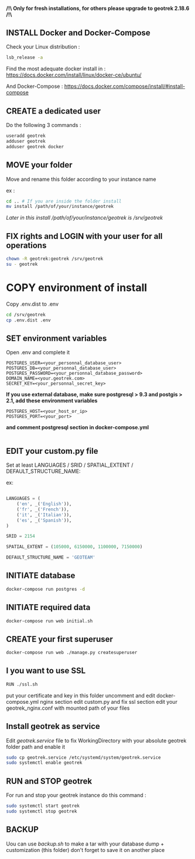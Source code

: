 #### /!\ Only for fresh installations, for others please upgrade to geotrek 2.18.6 /!\


## INSTALL Docker and Docker-Compose
Check your Linux distribution :
```bash
lsb_release -a 
```
Find the most adequate docker install in :
https://docs.docker.com/install/linux/docker-ce/ubuntu/

And Docker-Compose :
https://docs.docker.com/compose/install/#install-compose

## CREATE a dedicated user
Do the following 3 commands :

```bash
useradd geotrek
adduser geotrek 
adduser geotrek docker
```

## MOVE your folder

Move and rename this folder according to your instance name

ex : 

```bash
cd .. # If you are inside the folder install
mv install /path/of/your/instance/geotrek
```
*Later in this install /path/of/your/instance/geotrek is /srv/geotrek*

## FIX rights and LOGIN with your user for all operations
```bash
chown -R geotrek:geotrek /srv/geotrek
su - geotrek
```

# COPY environment of install

Copy .env.dist to .env

```bash
cd /srv/geotrek
cp .env.dist .env

```

## SET environment variables

Open .env and complete it
```dotenv
POSTGRES_USER=<your_personnal_database_user>
POSTGRES_DB=<your_personnal_database_user>
POSTGRES_PASSWORD=<your_personnal_database_password>
DOMAIN_NAME=<your.geotrek.com>
SECRET_KEY=<your_personnal_secret_key>
```
**If you use external database, make sure postgresql > 9.3
and postgis > 2.1, add these environment variables**
```dotenv
POSTGRES_HOST=<your_host_or_ip>
POSTGRES_PORT=<your_port>
```
**and comment postgresql section in docker-compose.yml**
```python

```

## EDIT your custom.py file
Set at least LANGUAGES / SRID / SPATIAL_EXTENT / DEFAULT_STRUCTURE_NAME:

ex:
```python

LANGUAGES = (
    ('en', _('English')),
    ('fr', _('French')),
    ('it', _('Italian')),
    ('es', _('Spanish')),
)

SRID = 2154

SPATIAL_EXTENT = (105000, 6150000, 1100000, 7150000)

DEFAULT_STRUCTURE_NAME = 'GEOTEAM'
```

## INITIATE database

```bash
docker-compose run postgres -d
```

## INITIATE required data

```bash
docker-compose run web initial.sh
```

## CREATE your first superuser

```bash
docker-compose run web ./manage.py createsuperuser
```

## I you want to use SSL
```bash
RUN ./ssl.sh
```
put your certificate and key in this folder
uncomment and edit docker-compose.yml nginx section
edit custom.py and fix ssl section
edit your geotrek_nginx.conf with mounted path of your files

## Install geotrek as service
Edit *geotrek.service* file to fix 
WorkingDirectory with your absolute geotrek folder path
and enable it
```bash
sudo cp geotrek.service /etc/systemd/system/geotrek.service
sudo systemctl enable geotrek
```

## RUN and STOP geotrek
For run and stop your geotrek instance do this command :
```bash
sudo systemctl start geotrek
sudo systemctl stop geotrek
```

## BACKUP

Uou can use *backup.sh* to make a tar with your database dump + customization (this folder)
don't forget to save it on another place